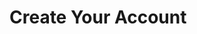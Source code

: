 # Create Your Account


<!-- ##DOCS-SOURCER-START
{"sourcePlugin":"Local File Copier","hash":"abb5b0695e71cb31858cedd66e5dd30c"}
##DOCS-SOURCER-END -->
